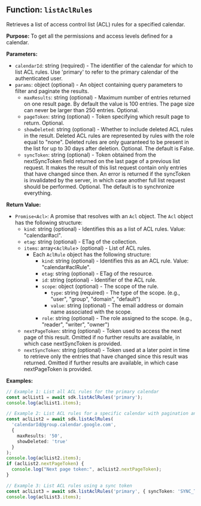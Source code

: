 ## Function: `listAclRules`

Retrieves a list of access control list (ACL) rules for a specified calendar.

**Purpose:**
To get all the permissions and access levels defined for a calendar.

**Parameters:**
- `calendarId`: string (required) - The identifier of the calendar for which to list ACL rules. Use 'primary' to refer to the primary calendar of the authenticated user.
- `params`: object (optional) - An object containing query parameters to filter and paginate the results.
  - `maxResults`: string (optional) - Maximum number of entries returned on one result page. By default the value is 100 entries. The page size can never be larger than 250 entries. Optional.
  - `pageToken`: string (optional) - Token specifying which result page to return. Optional.
  - `showDeleted`: string (optional) - Whether to include deleted ACL rules in the result. Deleted ACL rules are represented by rules with the role equal to "none". Deleted rules are only guaranteed to be present in the list for up to 30 days after deletion. Optional. The default is False.
  - `syncToken`: string (optional) - Token obtained from the nextSyncToken field returned on the last page of a previous list request. It makes the result of this list request contain only entries that have changed since then. An error is returned if the syncToken is invalidated by the server, in which case another full list request should be performed.
    Optional. The default is to synchronize everything.

**Return Value:**
- `Promise<Acl>`: A promise that resolves with an `Acl` object. The `Acl` object has the following structure:
  - `kind`: string (optional) - Identifies this as a list of ACL rules. Value: "calendar#acl".
  - `etag`: string (optional) - ETag of the collection.
  - `items`: array<`AclRule`> (optional) - List of ACL rules.
    - Each `AclRule` object has the following structure:
      - `kind`: string (optional) - Identifies this as an ACL rule. Value: "calendar#aclRule".
      - `etag`: string (optional) - ETag of the resource.
      - `id`: string (optional) - Identifier of the ACL rule.
      - `scope`: object (optional) - The scope of the rule.
        - `type`: string (required) - The type of the scope. (e.g., "user", "group", "domain", "default")
        - `value`: string (optional) - The email address or domain name associated with the scope.
      - `role`: string (optional) - The role assigned to the scope. (e.g., "reader", "writer", "owner")
  - `nextPageToken`: string (optional) - Token used to access the next page of this result. Omitted if no further results are available, in which case nextSyncToken is provided.
  - `nextSyncToken`: string (optional) - Token used at a later point in time to retrieve only the entries that have changed since this result was returned. Omitted if further results are available, in which case nextPageToken is provided.

**Examples:**
```typescript
// Example 1: List all ACL rules for the primary calendar
const aclList1 = await sdk.listAclRules('primary');
console.log(aclList1.items);

// Example 2: List ACL rules for a specific calendar with pagination and showing deleted rules
const aclList2 = await sdk.listAclRules(
  'calendarId@group.calendar.google.com',
  {
    maxResults: '50',
    showDeleted: 'true'
  }
);
console.log(aclList2.items);
if (aclList2.nextPageToken) {
  console.log("Next page token:", aclList2.nextPageToken);
}

// Example 3: List ACL rules using a sync token
const aclList3 = await sdk.listAclRules('primary', { syncToken: 'SYNC_TOKEN_FROM_PREVIOUS_CALL' });
console.log(aclList3.items);
```